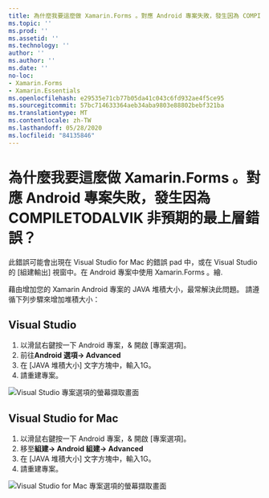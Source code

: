```yaml
---
title: 為什麼我要這麼做 Xamarin.Forms 。對應 Android 專案失敗，發生因為 COMPILETODALVIK 非預期的最上層錯誤？
ms.topic: ''
ms.prod: ''
ms.assetid: ''
ms.technology: ''
author: ''
ms.author: ''
ms.date: ''
no-loc:
- Xamarin.Forms
- Xamarin.Essentials
ms.openlocfilehash: e29535e71cb77b05da41c043c6fd932ae4f5ce95
ms.sourcegitcommit: 57bc714633364aeb34aba9803e88802bebf321ba
ms.translationtype: MT
ms.contentlocale: zh-TW
ms.lasthandoff: 05/28/2020
ms.locfileid: "84135846"
---
```

# <a name="why-does-my-xamarinformsmaps-android-project-fail-with-compiletodalvik-unexpected-top-level-error"></a>為什麼我要這麼做 Xamarin.Forms 。對應 Android 專案失敗，發生因為 COMPILETODALVIK 非預期的最上層錯誤？

此錯誤可能會出現在 Visual Studio for Mac 的錯誤 pad 中，或在 Visual Studio 的 [組建輸出] 視窗中。在 Android 專案中使用 Xamarin.Forms 。繪.

藉由增加您的 Xamarin Android 專案的 JAVA 堆積大小，最常解決此問題。 請遵循下列步驟來增加堆積大小：

## <a name="visual-studio"></a>Visual Studio

1. 以滑鼠右鍵按一下 Android 專案，& 開啟 [專案選項]。
2. 前往**Android 選項-> Advanced**
3. 在 [JAVA 堆積大小] 文字方塊中，輸入1G。
4. 請重建專案。

![Visual Studio 專案選項的螢幕擷取畫面](maps-compiletodalvik-error-images/vsjavaheap.png "Visual Studio 中的 Android 組建選項")

## <a name="visual-studio-for-mac"></a>Visual Studio for Mac

1. 以滑鼠右鍵按一下 Android 專案，& 開啟 [專案選項]。
2. 移至**組建-> Android 組建-> Advanced**
3. 在 [JAVA 堆積大小] 文字方塊中，輸入1G。
4. 請重建專案。  

![Visual Studio for Mac 專案選項的螢幕擷取畫面](maps-compiletodalvik-error-images/xsjavaheap.png "Visual Studio for Mac 中的 Android 組建選項")
